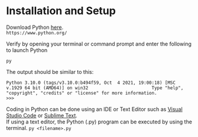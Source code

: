 # Installation and Setup 
Download Python [here](https://www.python.org/).   
`https://www.python.org/`


Verify by opening your terminal or command prompt and enter the following to launch Python
```
py
```   
   
The output should be similar to this:
```
Python 3.10.0 (tags/v3.10.0:b494f59, Oct  4 2021, 19:00:18) [MSC v.1929 64 bit (AMD64)] on win32                        Type "help", "copyright", "credits" or "license" for more information.                                                  >>>                                                                                               
```
Coding in Python can be done using an IDE or Text Editor such as [Visual Studio Code](https://code.visualstudio.com/) or [Sublime Text](https://www.sublimetext.com/).   
If using a text editor, the Python (.py) program can be executed by using the terminal.
`py <filename>.py`
